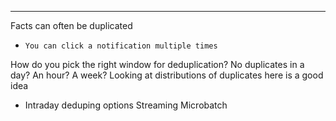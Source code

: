 ___
Facts can often be duplicated
  -     You can click a notification multiple times
 How do you pick the right window for deduplication?
     No duplicates in a day? An hour? A week?
     Looking at distributions of duplicates here is a good idea
- Intraday deduping options
     Streaming
     Microbatch
